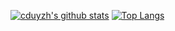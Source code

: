 [![cduyzh's github stats](https://github-readme-stats.vercel.app/api?username=cduyzh&count_private=true&show_icons=true&theme=vue-dark)](https://github.com/anuraghazra/github-readme-stats)
[![Top Langs](https://github-readme-stats.vercel.app/api/top-langs/?username=anuraghazra&layout=compact&theme=vue&hide=GLSL,css)](https://github.com/anuraghazra/github-readme-stats)
